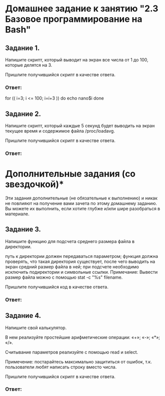 # Домашнее задание к занятию "2.3 Базовое программирование на Bash"

## Задание 1.
Напишите скрипт, который выводит на экран все числа от 1 до 100, которые делятся на 3.

Пришлите получившийся скрипт в качестве ответа.

### Ответ:

for (( i=3; i <= 100; i=i+3 ))
do
echo nano$i
done


## Задание 2.
Напишите скрипт, который каждые 5 секунд будет выводить на экран текущее время и содержимое файла /proc/loadavg.

Пришлите получившийся скрипт в качестве ответа.

### Ответ:

# Дополнительные задания (со звездочкой)*
Эти задания дополнительные (не обязательные к выполнению) и никак не повлияют на получение вами зачета по этому домашнему заданию. Вы можете их выполнить, если хотите глубже и/или шире разобраться в материале.

## Задание 3.
Напишите функцию для подсчета среднего размера файла в директории.

путь к директории должен передаваться параметром;
функция должна проверять, что такая директория существует, после чего выводить на экран средний размер файла в ней;
при подсчете необходимо исключить подиректории и символьные ссылки.
Примечание: Вывести размер файла можно с помощью stat -c "%s" filename.

Пришлите получившийся код в качестве ответа.

### Ответ:

## Задание 4.
Напишите свой калькулятор.

В нем реализуйте простейшие арифметические операции: «+»; «-»; «*»; «/».

Считывание параметров реализуйте с помощью read и select.

Примечение: постарайтесь максимально защититься от ошибок, т.к. пользователи любят написать строку вместо числа.

Пришлите получившийся скрипт в качестве ответа.

### Ответ:
